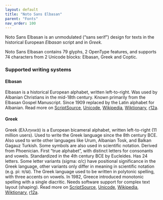 ```yaml
---
layout: default
title: "Noto Sans Elbasan"
parent: "Fonts"
nav_order: 100
---
```

Noto Sans Elbasan is an unmodulated (“sans serif”) design for texts in the historical European _Elbasan_ script and in _Greek_. 

Noto Sans Elbasan contains 79 glyphs, 2 OpenType features, and supports 74 characters from 2 Unicode blocks: Elbasan, Greek and Coptic.


### Supported writing systems


#### Elbasan

Elbasan is a historical European alphabet, written left-to-right. Was used by Albanian Christians in the mid-18th century. Known primarily from the Elbasan Gospel Manuscript. Since 1909 replaced by the Latin alphabet for Albanian. Read more on [ScriptSource](https://scriptsource.org/scr/Elba), [Unicode](https://www.unicode.org/versions/Unicode13.0.0/ch08.pdf#G27032), [Wikipedia](https://en.wikipedia.org/wiki/ISO_15924:Elba), [Wiktionary](https://en.wiktionary.org/wiki/Category:Elbasan_script), [r12a](https://r12a.github.io/scripts/links?iso=Elba).


#### Greek

Greek (<span class='autonym'>Ελληνικά</span>) is a European bicameral alphabet, written left-to-right (11 million users). Used to write the Greek language since the 8th century BCE. Also used to write other languages like Urum, Albanian Tosk, and Balkan Gagauz Turkish. Some symbols are also used in scientific notation. Derived from Phoenician. First “true alphabet”, with distinct letters for consonants and vowels. Standardized in the 4th century BCE by Eucleides. Has 24 letters. Some letter variants (sigma: σ/ς) have positional significance in the Greek language, other variants only differ in meaning in scientific notation (e.g. pi: π/ϖ). The Greek language used to be written in polytonic spelling, with three accents on vowels. In 1982, Greece introduced monotonic spelling with a single diacritic. Needs software support for complex text layout (shaping). Read more on [ScriptSource](https://scriptsource.org/scr/Grek), [Unicode](https://www.unicode.org/versions/Unicode13.0.0/ch07.pdf#G10832), [Wikipedia](https://en.wikipedia.org/wiki/ISO_15924:Grek), [Wiktionary](https://en.wiktionary.org/wiki/Category:Greek_script), [r12a](https://r12a.github.io/scripts/links?iso=Grek).

